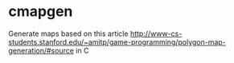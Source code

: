 cmapgen
=======

Generate maps based on this article http://www-cs-students.stanford.edu/~amitp/game-programming/polygon-map-generation/#source in C